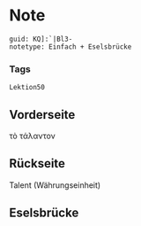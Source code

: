 # Note
```
guid: KQ]:`|Bl3-
notetype: Einfach + Eselsbrücke
```

### Tags
```
Lektion50
```

## Vorderseite
τὸ τάλαντον

## Rückseite
Talent (Währungseinheit)

## Eselsbrücke

